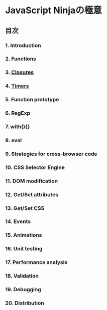 # JavaScript Ninjaの極意

## 目次

### 1. Introduction
### 2. Functions
### 3. [Closures](03/)
### 4. [Timers](04/)
### 5. Function prototype
### 6. RegExp
### 7. with(){}
### 8. eval
### 9. Strategies for cross-browser code
### 10. CSS Selector Engine
### 11. DOM modification
### 12. Get/Set attributes
### 13. Get/Set CSS
### 14. Events
### 15. Animations
### 16. Unit testing
### 17. Performance analysis
### 18. Validation
### 19. Debugging
### 20. Distribution

